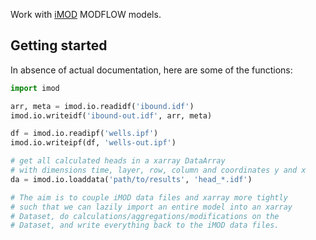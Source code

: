 Work with [iMOD](http://oss.deltares.nl/web/imod) MODFLOW models.

## Getting started
In absence of actual documentation, here are some of the functions:
```python
import imod

arr, meta = imod.io.readidf('ibound.idf')
imod.io.writeidf('ibound-out.idf', arr, meta)

df = imod.io.readipf('wells.ipf')
imod.io.writeipf(df, 'wells-out.ipf')

# get all calculated heads in a xarray DataArray
# with dimensions time, layer, row, column and coordinates y and x
da = imod.io.loaddata('path/to/results', 'head_*.idf')

# The aim is to couple iMOD data files and xarray more tightly
# such that we can lazily import an entire model into an xarray
# Dataset, do calculations/aggregations/modifications on the
# Dataset, and write everything back to the iMOD data files.
```
